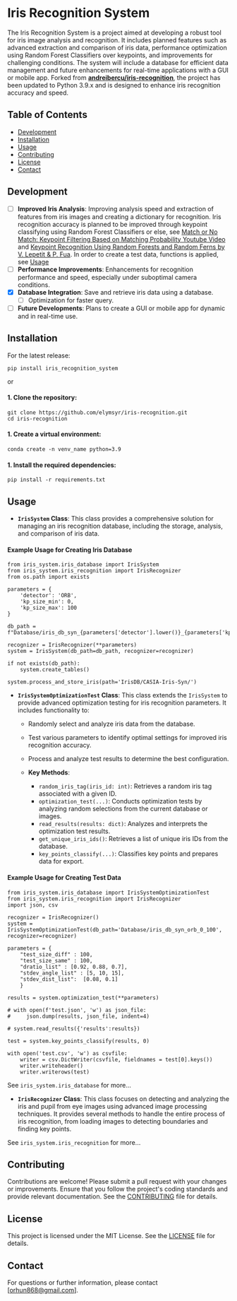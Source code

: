 # Iris Recognition System

The Iris Recognition System is a project aimed at developing a robust tool for iris image analysis and recognition. It includes planned features such as advanced extraction and comparison of iris data, performance optimization using Random Forest Classifiers over keypoints, and improvements for challenging conditions. The system will include a database for efficient data management and future enhancements for real-time applications with a GUI or mobile app. Forked from [**andreibercu/iris-recognition**](https://github.com/andreibercu/iris-recognition), the project has been updated to Python 3.9.x and is designed to enhance iris recognition accuracy and speed.

## Table of Contents

- [Development](#development)
- [Installation](#installation)
- [Usage](#usage)
- [Contributing](#contributing)
- [License](#license)
- [Contact](#contact)

## Development
- [ ] **Improved Iris Analysis**: Improving analysis speed and extraction of features from iris images and creating a dictionary for recognition. Iris recognition accuracy is planned to be improved through keypoint classifying using Random Forest Classifiers or else, see [Match or No Match: Keypoint Filtering Based on Matching Probability Youtube Video](https://www.youtube.com/watch?v=4jV3S04ejFc&t=521s) and [Keypoint Recognition Using Random Forests and Random Ferns by V. Lepetit & P. Fua](https://link.springer.com/chapter/10.1007/978-1-4471-4929-3_9). In order to create a test data, functions is applied, see [Usage](#usage)
- [ ] **Performance Improvements**: Enhancements for recognition performance and speed, especially under suboptimal camera conditions.
- [x] **Database Integration**: Save and retrieve iris data using a database.
  - [ ] Optimization for faster query.
- [ ] **Future Developments**: Plans to create a GUI or mobile app for dynamic and in real-time use.

## Installation

For the latest release:
```
pip install iris_recognition_system
```
or

#### 1. Clone the repository:
```
git clone https://github.com/elymsyr/iris-recognition.git
cd iris-recognition
```

#### 1. Create a virtual environment:
```
conda create -n venv_name python=3.9
```

#### 1. Install the required dependencies:
```
pip install -r requirements.txt
```

## Usage
- **`IrisSystem` Class**: This class provides a comprehensive solution for managing an iris recognition database, including the storage, analysis, and comparison of iris data.

#### Example Usage for Creating Iris Database
```
from iris_system.iris_database import IrisSystem
from iris_system.iris_recognition import IrisRecognizer
from os.path import exists

parameters = {
    'detector': 'ORB',
    'kp_size_min': 0,
    'kp_size_max': 100
}

db_path = f"Database/iris_db_syn_{parameters['detector'].lower()}_{parameters['kp_size_min']}_{parameters['kp_size_max']}"

recognizer = IrisRecognizer(**parameters)
system = IrisSystem(db_path=db_path, recognizer=recognizer)

if not exists(db_path):
    system.create_tables()

system.process_and_store_iris(path='IrisDB/CASIA-Iris-Syn/')
```

- **`IrisSystemOptimizationTest` Class**: This class extends the `IrisSystem` to provide advanced optimization testing for iris recognition parameters. It includes functionality to:

  - Randomly select and analyze iris data from the database.
  - Test various parameters to identify optimal settings for improved iris recognition accuracy.
  - Process and analyze test results to determine the best configuration.
  
  - **Key Methods**:
    - `random_iris_tag(iris_id: int)`: Retrieves a random iris tag associated with a given ID.
    - `optimization_test(...)`: Conducts optimization tests by analyzing random selections from the current database or images.
    - `read_results(results: dict)`: Analyzes and interprets the optimization test results.
    - `get_unique_iris_ids()`: Retrieves a list of unique iris IDs from the database.
    - `key_points_classify(...)`: Classifies key points and prepares data for export.

#### Example Usage for Creating Test Data
```
from iris_system.iris_database import IrisSystemOptimizationTest
from iris_system.iris_recognition import IrisRecognizer
import json, csv

recognizer = IrisRecognizer()
system = IrisSystemOptimizationTest(db_path='Database/iris_db_syn_orb_0_100', recognizer=recognizer)

parameters = {
    "test_size_diff" : 100,
    "test_size_same" : 100,
    "dratio_list" : [0.92, 0.88, 0.7],
    "stdev_angle_list" : [5, 10, 15],
    "stdev_dist_list":  [0.08, 0.1]
    }

results = system.optimization_test(**parameters)

# with open(f'test.json', 'w') as json_file:
#     json.dump(results, json_file, indent=4)

# system.read_results({'results':results})

test = system.key_points_classify(results, 0)

with open('test.csv', 'w') as csvfile: 
    writer = csv.DictWriter(csvfile, fieldnames = test[0].keys()) 
    writer.writeheader()
    writer.writerows(test)
```

See `iris_system.iris_database` for more...

- **`IrisRecognizer` Class**: This class focuses on detecting and analyzing the iris and pupil from eye images using advanced image processing techniques. It provides several methods to handle the entire process of iris recognition, from loading images to detecting boundaries and finding key points.

See `iris_system.iris_recognition` for more...

## Contributing
Contributions are welcome! Please submit a pull request with your changes or improvements. Ensure that you follow the project's coding standards and provide relevant documentation. See the [CONTRIBUTING](CONTRIBUTING.md) file for details.

## License
This project is licensed under the MIT License. See the [LICENSE](LICENSE.md) file for details.

## Contact
For questions or further information, please contact [orhun868@gmail.com].

